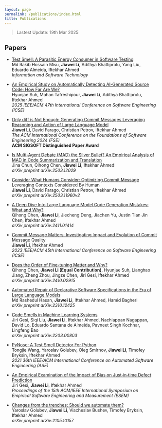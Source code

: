 ```yaml
---
layout: page
permalink: /publications/index.html
title: Publications
---
```


> Lastest Update: 19th Mar 2025&nbsp;

## Papers

- [Test Smell: A Parasitic Energy Consumer in Software Testing](https://arxiv.org/pdf/2310.14548.pdf) <br> Md Rakib Hossain Misu, **Jiawei Li**, Adithya Bhattiprolu, Yang Liu, Eduardo Almeida, Iftekhar Ahmed <br> <i> Information and Software Technology </i>

- [An Empirical Study on Automatically Detecting AI-Generated Source Code: How Far Are We?](https://arxiv.org/pdf/2411.04299) <br> Hyunjae Suh, Mahan Tafreshipour, **Jiawei Li**, Adithya Bhattiprolu, Iftekhar Ahmed <br> <i> 2025 IEEE/ACM 47th International Conference on Software Engineering (ICSE) </i>

- [Only diff is Not Enough: Generating Commit Messages Leveraging Reasoning and Action of Large Language Model](https://dl.acm.org/doi/pdf/10.1145/3643760) <br> **Jiawei Li**, David Farago, Christian Petrov, Iftekhar Ahmed <br> <i> The ACM International Conference on the Foundations of Software Engineering 2024 (FSE) </i> <br> **ACM SIGSOFT Distinguished Paper Award** <br>

- [Is Multi-Agent Debate (MAD) the Silver Bullet? An Empirical Analysis of MAD in Code Summarization and Translation](https://arxiv.org/abs/2503.12029) <br> Jina Chun, Qihong Chen, **Jiawei Li**, Iftekhar Ahmed <br> <i> arXiv preprint arXiv:2503.12029 </i>

- [Consider What Humans Consider: Optimizing Commit Message Leveraging Contexts Considered By Human](https://arxiv.org/abs/2503.11960) <br> **Jiawei Li**, David Farago, Christian Petrov, Iftekhar Ahmed <br> <i> arXiv preprint arXiv:2503.11960v2 </i>

- [A Deep Dive Into Large Language Model Code Generation Mistakes: What and Why?](https://arxiv.org/pdf/2411.01414) <br> Qihong Chen, **Jiawei Li**, Jiecheng Deng, Jiachen Yu, Justin Tian Jin Chen, Iftekhar Ahmed <br> <i> arXiv preprint arXiv:2411.01414 </i>

- [Commit Message Matters: Investigating Impact and Evolution of Commit Message Quality](https://ieeexplore.ieee.org/stamp/stamp.jsp?arnumber=10172825) <br> **Jiawei Li**,  Iftekhar Ahmed <br> <i> 2023 IEEE/ACM 45th International Conference on Software Engineering (ICSE) </i>

- [Does the Order of Fine-tuning Matter and Why?](https://arxiv.org/pdf/2410.02915) <br> Qihong Chen, **Jiawei Li (Equal Contribution)**, Hyunjae Suh, Lianghao Jiang, Zheng Zhou, Jingze Chen, Jiri Gesi, Iftekhar Ahmed <br> <i> arXiv preprint arXiv:2410.02915 </i>

- [Automated Repair of Declarative Software Specifications in the Era of Large Language Models](https://arxiv.org/pdf/2310.12425) <br> Md Rashedul Hasan, **Jiawei Li**, Iftekhar Ahmed, Hamid Bagheri <br> <i> arXiv preprint arXiv:2310.12425 </i>

- [Code Smells in Machine Learning Systems](https://arxiv.org/pdf/2203.00803.pdf) <br> Jiri Gesi, Siqi Liu, **Jiawei Li**, Iftekhar Ahmed, Nachiappan Nagappan, David Lo, Eduardo Santana de Almeida, Pavneet Singh Kochhar, Lingfeng Bao <br> <i> arXiv preprint arXiv:2203.00803 </i>

- [PyNose: A Test Smell Detector For Python](https://ieeexplore.ieee.org/stamp/stamp.jsp?arnumber=9678615) <br> Tongjie Wang, Yaroslav Golubev, Oleg Smirnov, **Jiawei Li**, Timofey Bryksin, Iftekhar Ahmed <br> <i> 2021 36th IEEE/ACM International Conference on Automated Software Engineering (ASE) </i>

- [An Empirical Examination of the Impact of Bias on Just‐in‐time Defect Prediction](https://dl.acm.org/doi/pdf/10.1145/3475716.3475791) <br> Jiri Gesi, **Jiawei Li**, Iftekhar Ahmed <br> <i> Proceedings of the 15th ACM/IEEE International Symposium on Empirical Software Engineering and Measurement (ESEM) </i>

- [Changes from the trenches: Should we automate them?](https://arxiv.org/pdf/2105.10157.pdf) <br> Yaroslav Golubev, **Jiawei Li**, Viacheslav Bushev, Timofey Bryksin, Iftekhar Ahmed <br> <i> arXiv preprint arXiv:2105.10157 </i>
